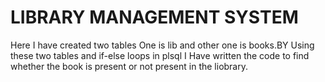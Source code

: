 # LIBRARY MANAGEMENT SYSTEM
Here I have created two tables One is lib and other one is books.BY Using these two tables and if-else loops in plsql I Have written the code to find whether the book is present or not present in the liobrary.
